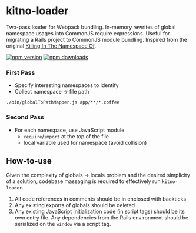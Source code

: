 # kitno-loader

Two-pass loader for Webpack bundling.
In-memory rewrites of global namespace usages into CommonJS require expressions.
Useful for migrating a Rails project to CommonJS module bundling.
Inspired from the original [Killing In The Namespace Of](https://github.com/mavenlink/killing-in-the-namespace-of).

[![npm version](https://img.shields.io/npm/v/kitno-loader.svg?style=flat-square)](https://www.npmjs.com/package/kitno-loader)
[![npm downloads](https://img.shields.io/npm/dm/brainstem-js.svg?style=flat-square)](https://www.npmjs.com/package/kitno-loader)

### First Pass

- Specify interesting namespaces to identify
- Collect namespace -> file path

```
./bin/globalToPathMapper.js app/**/*.coffee
```

### Second Pass

- For each namespace, use JavaScript module
  - `require`/`import` at the top of the file
  - local variable used for namespace (avoid collision)


## How-to-use

Given the complexity of globals -> locals problem and the desired simplicity of a solution, codebase massaging is required to effectively run `kitno-loader`.

1. All code references in comments should be in enclosed with backticks
2. Any existing exports of globals should be deleted
3. Any existing JavaScript initialization code (in script tags) should be its own entry file. Any dependencies from the Rails environment should be serialized on the `window` via a script tag. 
